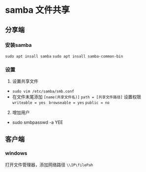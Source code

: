 # samba 文件共享

## 分享端
### 安装samba
`sudo apt insall samba`
`sudo apt insall samba-common-bin`

### 设置
1. 设置共享文件
- `sudo vim /etc/samba/smb.conf`
- 在文件末尾添加
`[name(共享文件名)]`
`path = [共享文件路径]`
设置权限
`writeable = yes ` 
`browseable = yes`
`public = no`
2. 增加用户
- sudo smbpasswd -a YEE

  
## 客户端
### windows
打开文件管理器，添加网络路径
`\\IP\filePah`

